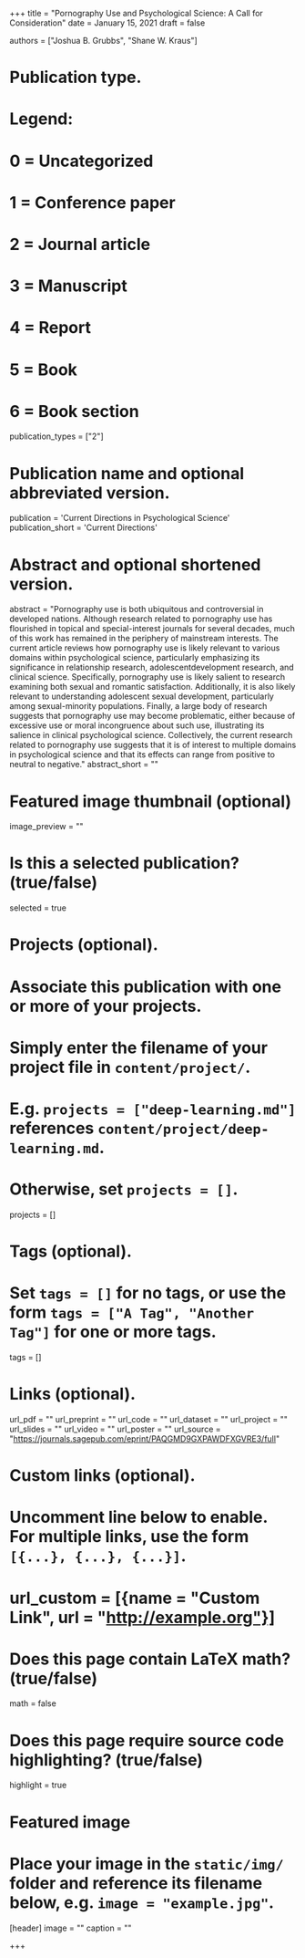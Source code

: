+++
title = "Pornography Use and Psychological Science: A Call for Consideration"
date = January 15, 2021
draft = false

authors = ["Joshua B. Grubbs", "Shane W. Kraus"]

# Publication type.
# Legend:
# 0 = Uncategorized
# 1 = Conference paper
# 2 = Journal article
# 3 = Manuscript
# 4 = Report
# 5 = Book
# 6 = Book section
publication_types = ["2"]

# Publication name and optional abbreviated version.
publication = 'Current Directions in Psychological Science'
publication_short = 'Current Directions'

# Abstract and optional shortened version.
abstract = "Pornography use is both ubiquitous and controversial in developed nations. Although research related to pornography use has flourished in topical and special-interest journals for several decades, much of this work has remained in the periphery of mainstream interests. The current article reviews how pornography use is likely relevant to various domains within psychological science, particularly emphasizing its significance in relationship research, adolescentdevelopment research, and clinical science. Specifically, pornography use is likely salient to research examining both sexual and romantic satisfaction. Additionally, it is also likely relevant to understanding adolescent sexual development, particularly among sexual-minority populations. Finally, a large body of research suggests that pornography use may become problematic, either because of excessive use or moral incongruence about such use, illustrating its salience in clinical psychological science. Collectively, the current research related to pornography use suggests that it is of interest to multiple domains in psychological science and that its effects can range from positive to neutral to negative."
abstract_short = ""

# Featured image thumbnail (optional)
image_preview = ""

# Is this a selected publication? (true/false)
selected = true

# Projects (optional).
#   Associate this publication with one or more of your projects.
#   Simply enter the filename of your project file in `content/project/`.
#   E.g. `projects = ["deep-learning.md"]` references `content/project/deep-learning.md`.
#   Otherwise, set `projects = []`.
projects = []

# Tags (optional).
#   Set `tags = []` for no tags, or use the form `tags = ["A Tag", "Another Tag"]` for one or more tags.
tags = []

# Links (optional).
url_pdf = ""
url_preprint = ""
url_code = ""
url_dataset = ""
url_project = ""
url_slides = ""
url_video = ""
url_poster = ""
url_source = "https://journals.sagepub.com/eprint/PAQGMD9GXPAWDFXGVRE3/full"

# Custom links (optional).
#   Uncomment line below to enable. For multiple links, use the form `[{...}, {...}, {...}]`.
# url_custom = [{name = "Custom Link", url = "http://example.org"}]

# Does this page contain LaTeX math? (true/false)
math = false

# Does this page require source code highlighting? (true/false)
highlight = true

# Featured image
# Place your image in the `static/img/` folder and reference its filename below, e.g. `image = "example.jpg"`.
[header]
image = ""
caption = ""

+++
